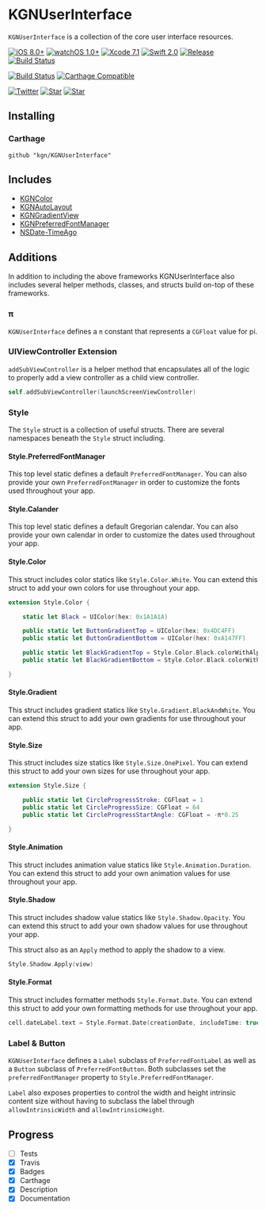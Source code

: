 # KGNUserInterface

`KGNUserInterface` is a collection of the core user interface resources.

[![iOS 8.0+](http://img.shields.io/badge/iOS-8.0%2B-blue.svg)]()
[![watchOS 1.0+](http://img.shields.io/badge/watchOS-1.0%2B-blue.svg)]()
[![Xcode 7.1](http://img.shields.io/badge/Xcode-7.0-blue.svg)]()
[![Swift 2.0](http://img.shields.io/badge/Swift-2.0-blue.svg)]()
[![Release](https://img.shields.io/github/release/kgn/KGNUserInterface.svg)](/releases)
[![Build Status](http://img.shields.io/badge/License-MIT-lightgrey.svg)](/LICENSE)

[![Build Status](https://travis-ci.org/kgn/KGNUserInterface.svg)](https://travis-ci.org/kgn/KGNUserInterface)
[![Carthage Compatible](https://img.shields.io/badge/Carthage-Compatible-4BC51D.svg)](https://github.com/Carthage/Carthage)

[![Twitter](https://img.shields.io/badge/Twitter-@iamkgn-55ACEE.svg)](http://twitter.com/iamkgn)
[![Star](https://img.shields.io/github/followers/kgn.svg?style=social&label=Follow%20%40kgn)](https://github.com/kgn)
[![Star](https://img.shields.io/github/stars/kgn/KGNUserInterface.svg?style=social&label=Star)](https://github.com/kgn/KGNUserInterface)

## Installing

### Carthage
```
github "kgn/KGNUserInterface"
```

## Includes

- [KGNColor](https://github.com/kgn/KGNColor)
- [KGNAutoLayout](https://github.com/kgn/KGNAutoLayout)
- [KGNGradientView](https://github.com/kgn/KGNGradientView)
- [KGNPreferredFontManager](https://github.com/kgn/KGNPreferredFontManager)
- [NSDate-TimeAgo](https://github.com/kgn/NSDate-TimeAgo)

## Additions

In addition to including the above frameworks KGNUserInterface also includes several helper methods, classes, and structs build on-top of these frameworks.

### π

`KGNUserInterface` defines a `π` constant that represents a `CGFloat` value for pi.

### UIViewController Extension

`addSubViewController` is a helper method that encapsulates all of the logic to properly add a view controller as a child view controller.

``` Swift
self.addSubViewController(launchScreenViewController)
```

### Style

The `Style` struct is a collection of useful structs. There are several namespaces beneath the `Style` struct including.

#### Style.PreferredFontManager

This top level static defines a default `PreferredFontManager`. You can also provide your own `PreferredFontManager` in order to customize the fonts used throughout your app.

#### Style.Calander

This top level static defines a default Gregorian calendar. You can also provide your own calendar in order to customize the dates used throughout your app.

#### Style.Color

This struct includes color statics like `Style.Color.White`. You can extend this struct to add your own colors for use throughout your app.

``` Swift
extension Style.Color {

    static let Black = UIColor(hex: 0x1A1A1A)

    public static let ButtonGradientTop = UIColor(hex: 0x4DC4FF)
    public static let ButtonGradientBottom = UIColor(hex: 0xA147FF)

    public static let BlackGradientTop = Style.Color.Black.colorWithAlphaComponent(0)
    public static let BlackGradientBottom = Style.Color.Black.colorWithAlphaComponent(0.5)

}
```

#### Style.Gradient

This struct includes gradient statics like `Style.Gradient.BlackAndWhite`. You can extend this struct to add your own gradients for use throughout your app.

#### Style.Size

This struct includes size statics like `Style.Size.OnePixel`. You can extend this struct to add your own sizes for use throughout your app.

``` Swift
extension Style.Size {

    public static let CircleProgressStroke: CGFloat = 1
    public static let CircleProgressSize: CGFloat = 64
    public static let CircleProgressStartAngle: CGFloat = -π*0.25

}
```

#### Style.Animation

This struct includes animation value statics like `Style.Animation.Duration`. You can extend this struct to add your own animation values for use throughout your app.

#### Style.Shadow

This struct includes shadow value statics like `Style.Shadow.Opacity`. You can extend this struct to add your own shadow values for use throughout your app.

This struct also as an `Apply` method to apply the shadow to a view.

``` Swift
Style.Shadow.Apply(view)
```

#### Style.Format

This struct includes formatter methods `Style.Format.Date`. You can extend this struct to add your own formatting methods for use throughout your app.

``` Swift
cell.dateLabel.text = Style.Format.Date(creationDate, includeTime: true)
```
### Label & Button

`KGNUserInterface` defines a `Label` subclass of `PreferredFontLabel` as well as a `Button` subclass of `PreferredFontButton`. Both subclasses set the `preferredFontManager` property to `Style.PreferredFontManager`.

`Label` also exposes properties to control the width and height intrinsic content size without having to subclass the label through `allowIntrinsicWidth` and `allowIntrinsicHeight`.

## Progress
- [ ] Tests
- [X] Travis
- [X] Badges
- [X] Carthage
- [X] Description
- [X] Documentation
